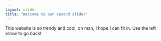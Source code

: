 ```yaml
---
layout: slide
title: "Welcome to our second slide!"
---
```

This website is so trendy and cool, oh man, I hope I can fit in.
Use the left arrow to go back!
